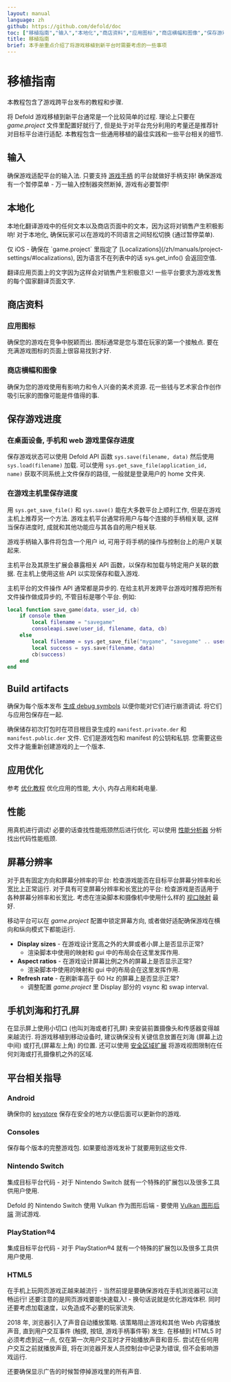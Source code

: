 ```yaml
---
layout: manual
language: zh
github: https://github.com/defold/doc
toc: ["移植指南","输入","本地化","商店资料","应用图标","商店横幅和图像","保存游戏进度","在桌面设备, 手机和 web 游戏里保存进度","在游戏主机里保存进度","Build artifacts","应用优化","性能","屏幕分辨率","手机刘海和打孔屏","平台相关指导","Android","Consoles","Nintendo Switch","PlayStation®4","HTML5"]
title: 移植指南
brief: 本手册重点介绍了将游戏移植到新平台时需要考虑的一些事项
---
```


# 移植指南

本教程包含了游戏跨平台发布的教程和步骤.

将 Defold 游戏移植到新平台通常是一个比较简单的过程. 理论上只要在 *game.project* 文件里配置好就行了, 但是处于对平台充分利用的考量还是推荐针对目标平台进行适配. 本教程包含一些通用移植的最佳实践和一些平台相关的细节.


## 输入
确保游戏适配平台的输入法. 只要支持 [游戏手柄](/zh/manuals/input-gamepads) 的平台就做好手柄支持! 确保游戏有一个暂停菜单 - 万一输入控制器突然断掉, 游戏有必要暂停!

## 本地化
本地化翻译游戏中的任何文本以及商店页面中的文本，因为这将对销售产生积极影响! 对于本地化, 确保玩家可以在游戏的不同语言之间轻松切换 (通过暂停菜单).

<div class='important' markdown='1'>
仅 iOS - 确保在 `game.project` 里指定了 [Localizations](/zh/manuals/project-settings/#localizations), 因为语言不在列表中的话 sys.get_info() 会返回空值.
</div>

翻译应用页面上的文字因为这样会对销售产生积极意义! 一些平台要求为游戏发售的每个国家翻译页面文字.

## 商店资料

### 应用图标
确保您的游戏在竞争中脱颖而出. 图标通常是您与潜在玩家的第一个接触点. 要在充满游戏图标的页面上很容易找到才好.

### 商店横幅和图像
确保为您的游戏使用有影响力和令人兴奋的美术资源. 花一些钱与艺术家合作创作吸引玩家的图像可能是件值得的事.


## 保存游戏进度

### 在桌面设备, 手机和 web 游戏里保存进度
保存游戏状态可以使用 Defold API 函数 `sys.save(filename, data)` 然后使用 `sys.load(filename)` 加载. 可以使用 `sys.get_save_file(application_id, name)` 获取不同系统上文件保存的路径, 一般就是登录用户的 home 文件夹.

### 在游戏主机里保存进度
用 `sys.get_save_file()` 和 `sys.save()` 能在大多数平台上顺利工作, 但是在游戏主机上推荐另一个方法. 游戏主机平台通常将用户与每个连接的手柄相关联, 这样当保存进度时, 成就和其他功能应与其各自的用户相关联.

游戏手柄输入事件将包含一个用户 id, 可用于将手柄的操作与控制台上的用户关联起来.

主机平台及其原生扩展会暴露相关 API 函数，以保存和加载与特定用户关联的数据. 在主机上使用这些 API 以实现保存和载入游戏.

主机平台的文件操作 API 通常都是异步的. 在给主机开发跨平台游戏时推荐把所有文件操作做成异步的, 不管目标是哪个平台. 例如:

```lua
local function save_game(data, user_id, cb)
	if console then
		local filename = "savegame"
		consoleapi.save(user_id, filename, data, cb)
	else
		local filename = sys.get_save_file("mygame", "savegame" .. user_id)
		local success = sys.save(filename, data)
		cb(success)
	end
end
```


## Build artifacts

确保为每个版本发布 [生成 debug symbols](/zh/manuals/debugging-native-code/#symbolicate-a-callstack) 以便你能对它们进行崩溃调试. 将它们与应用包保存在一起.

确保储存初次打包时在项目根目录生成的 `manifest.private.der` 和 `manifest.public.der` 文件. 它们是游戏包和 manifest 的公钥和私钥. 您需要这些文件才能重新创建游戏的上一个版本.


## 应用优化

参考 [优化教程](/manuals/optimizations) 优化应用的性能, 大小, 内存占用和耗电量.



## 性能
用真机进行调试! 必要的话查找性能瓶颈然后进行优化. 可以使用 [性能分析器](/zh/manuals/profiling) 分析找出代码性能瓶颈.


## 屏幕分辨率
对于具有固定方向和屏幕分辨率的平台: 检查游戏能否在目标平台屏幕分辨率和长宽比上正常运行. 对于具有可变屏幕分辨率和长宽比的平台: 检查游戏是否适用于各种屏幕分辨率和长宽比. 考虑在渲染脚本和摄像机中使用什么样的 [视口映射](/zh/manuals/render/#default-view-projection) 最好.

移动平台可以在 *game.project* 配置中锁定屏幕方向, 或者做好适配确保游戏在横向和纵向模式下都能运行.

* **Display sizes** - 在游戏设计宽高之外的大屏或者小屏上是否显示正常?
  * 渲染脚本中使用的映射和 gui 中的布局会在这里发挥作用.
* **Aspect ratios** - 在游戏设计屏幕比例之外的屏幕上是否显示正常?
  * 渲染脚本中使用的映射和 gui 中的布局会在这里发挥作用.
* **Refresh rate** - 在刷新率高于 60 Hz 的屏幕上是否显示正常?
  * 调整配置 *game.project* 里 Display 部分的 vsync 和 swap interval.  


## 手机刘海和打孔屏
在显示屏上使用小切口 (也叫刘海或者打孔屏) 来安装前置摄像头和传感器变得越来越流行. 将游戏移植到移动设备时, 建议确保没有关键信息放置在刘海 (屏幕上边中间) 或打孔(屏幕左上角) 的位置. 还可以使用 [安全区域扩展](/extension-safearea) 将游戏视图限制在任何刘海或打孔摄像机之外的区域.


## 平台相关指导

### Android
确保你的 [keystore](/zh/manuals/android/#creating-a-keystore) 保存在安全的地方以便后面可以更新你的游戏.


### Consoles
保存每个版本的完整游戏包. 如果要给游戏发补丁就要用到这些文件.


### Nintendo Switch
集成目标平台代码 - 对于 Nintendo Switch 就有一个特殊的扩展包以及很多工具供用户使用.

Defold 的 Nintendo Switch 使用 Vulkan 作为图形后端 - 要使用 [Vulkan 图形后端](https://github.com/defold/extension-vulkan) 测试游戏.


### PlayStation®4
集成目标平台代码 - 对于 PlayStation®4 就有一个特殊的扩展包以及很多工具供用户使用.


### HTML5
在手机上玩网页游戏正越来越流行 - 当然前提是要确保游戏在手机浏览器可以流畅运行! 还要注意的是网页游戏要能快速载入! - 换句话说就是优化游戏体积. 同时还要考虑加载速度，以免造成不必要的玩家流失.

2018 年, 浏览器引入了声音自动播放策略. 该策略阻止游戏和其他 Web 内容播放声音, 直到用户交互事件 (触摸, 按钮, 游戏手柄事件等) 发生. 在移植到 HTML5 时必须考虑到这一点, 仅在第一次用户交互时才开始播放声音和音乐. 尝试在任何用户交互之前就播放声音, 将在浏览器开发人员控制台中记录为错误, 但不会影响游戏运行.

还要确保显示广告的时候暂停掉游戏里的所有声音.
